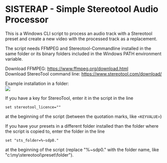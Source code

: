 # SISTERAP - Simple Stereotool Audio Processor

This is a Windows CLI script to process an audio track with a Stereotool preset and create a new video with the processed track as a replacement.

The script needs FFMPEG and Stereotool-Commandline installed in the same folder or its binary folders included in the Windows PATH environment variable.

Download FFMPEG: https://www.ffmpeg.org/download.html  
Download StereoTool command line: https://www.stereotool.com/download/

Example installation in a folder:  
<img src="https://i.imgur.com/1v7O5c2.png">

If you have a key for StereoTool, enter it in the script in the line

    set stereotool_licence=""

at the beginning of the script (between the quotation marks, like `<KEYVALUE>`)

If you have your presets in a different folder installed than the folder where the script is copied to, enter the folder in the line

    set "sts_folder=%~sdp0."

at the beginning of the script (replace "%~sdp0." with the folder name, like "c:\my\stereotool\preset\folder").
